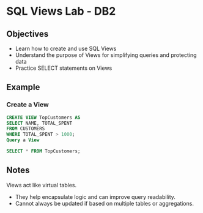 # SQL Views Lab - DB2

## Objectives
- Learn how to create and use SQL Views
- Understand the purpose of Views for simplifying queries and protecting data
- Practice SELECT statements on Views

## Example

### Create a View
```sql
CREATE VIEW TopCustomers AS
SELECT NAME, TOTAL_SPENT
FROM CUSTOMERS
WHERE TOTAL_SPENT > 1000;
Query a View
```
```sql
SELECT * FROM TopCustomers;
```
## Notes
Views act like virtual tables.
- They help encapsulate logic and can improve query readability.
- Cannot always be updated if based on multiple tables or aggregations.
